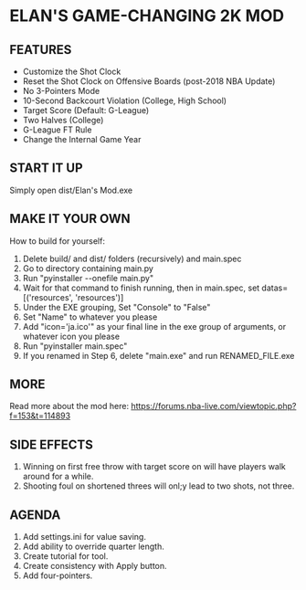 # ELAN'S GAME-CHANGING 2K MOD

## FEATURES
* Customize the Shot Clock
* Reset the Shot Clock on Offensive Boards (post-2018 NBA Update)
* No 3-Pointers Mode
* 10-Second Backcourt Violation (College, High School)
* Target Score (Default: G-League)
* Two Halves (College)
* G-League FT Rule
* Change the Internal Game Year


## START IT UP
Simply open dist/Elan's Mod.exe

## MAKE IT YOUR OWN
How to build for yourself:
1. Delete build/ and dist/ folders (recursively) and main.spec
2. Go to directory containing main.py
3. Run "pyinstaller --onefile main.py"
4. Wait for that command to finish running, then in main.spec, set datas=[('resources', 'resources')]
5. Under the EXE grouping, Set "Console" to "False"
6. Set "Name" to whatever you please
7. Add "icon='ja.ico'" as your final line in the exe group of arguments, or whatever icon you please
8. Run "pyinstaller main.spec"
9. If you renamed in Step 6, delete "main.exe" and run RENAMED_FILE.exe

## MORE
Read more about the mod here:
https://forums.nba-live.com/viewtopic.php?f=153&t=114893

## SIDE EFFECTS
1. Winning on first free throw with target score on will have players walk around for a while.
2. Shooting foul on shortened threes will onl;y lead to two shots, not three.

## AGENDA
1. Add settings.ini for value saving.
2. Add ability to override quarter length.
3. Create tutorial for tool.
4. Create consistency with Apply button.
5. Add four-pointers.